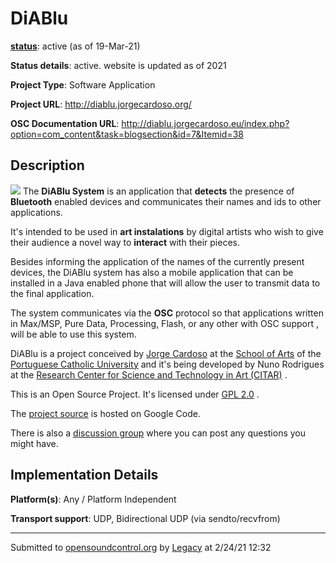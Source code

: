 # DiABlu

**[status](../implementation-status.html)**: active (as of 19-Mar-21)

**Status details**: 
active. website is updated as of 2021

**Project Type**: Software Application

**Project URL**: <http://diablu.jorgecardoso.org/>

**OSC Documentation URL**: <http://diablu.jorgecardoso.eu/index.php?option=com_content&task=blogsection&id=7&Itemid=38>

## Description

![](https://web.archive.org/web/20200929194218im_/http://jorgecardoso.org/DiABlu/diablulogojoomla.gif) The **DiABlu System** is an application that **detects** the presence of **Bluetooth** enabled devices and communicates their names and ids to other applications. <p> It's intended to be used in **art instalations** by digital artists who wish to give their audience a novel way to **interact** with their pieces. <p> Besides informing the application of the names of the currently present devices, the DiABlu system has also a mobile application that can be installed in a Java enabled phone that will allow the user to transmit data to the final application. <p> The system communicates via the **OSC** protocol so that applications written in Max/MSP, Pure Data, Processing, Flash, or any other with OSC support , will be able to use this system. <p> DiABlu is a project conceived by [Jorge Cardoso](http://jorgecardoso.org/) at the [School of Arts](http://artes.ucp.pt/) of the [Portuguese Catholic University](http://www.porto.ucp.pt/) and it's being developed by Nuno Rodrigues at the [Research Center for Science and Technology in Art (CITAR)](http://soundserver.porto.ucp.pt/citar/index1.html) . <p> This is an Open Source Project. It's licensed under [GPL 2.0](http://www.gnu.org/licenses/gpl.html) . <p> The [project source](http://code.google.com/p/diablu/) is hosted on Google Code. <p> There is also a [discussion group](http://groups.google.com/group/diablu) where you can post any questions you might have.

## Implementation Details

**Platform(s)**: Any / Platform Independent

**Transport support**: UDP, Bidirectional UDP (via sendto/recvfrom)

---
Submitted to [opensoundcontrol.org](https://opensoundcontrol.org) by [Legacy](legacy-site.html) at 2/24/21 12:32
